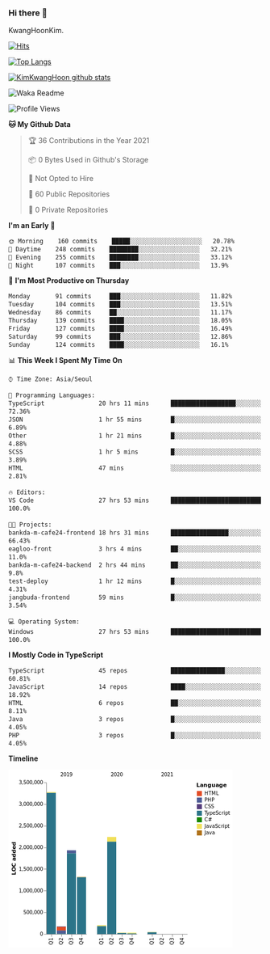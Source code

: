 ### Hi there 👋

KwangHoonKim.

[![Hits](https://hits.seeyoufarm.com/api/count/incr/badge.svg?url=https%3A%2F%2Fgithub.com%2Frhkdgns95)](https://hits.seeyoufarm.com)  

[![Top Langs](https://github-readme-stats.vercel.app/api/top-langs/?username=rhkdgns95&layout=compact)](https://github.com/anuraghazra/github-readme-stats)   

[![KimKwangHoon github stats](https://github-readme-stats.vercel.app/api?username=rhkdgns95&show_icons=true)](https://github.com/anuraghazra/github-readme-stats)  


<!--
**rhkdgns95/rhkdgns95** is a ✨ _special_ ✨ repository because its `README.md` (this file) appears on your GitHub profile.

Here are some ideas to get you started:

- 🔭 I’m currently working on ...
- 🌱 I’m currently learning ...
- 👯 I’m looking to collaborate on ...
- 🤔 I’m looking for help with ...
- 💬 Ask me about ...
- 📫 How to reach me: ...
- 😄 Pronouns: ...
- ⚡ Fun fact: ...
-->



![Waka Readme](https://github.com/rhkdgns95/rhkdgns95/workflows/Waka%20Readme/badge.svg)
<!--START_SECTION:waka-->
![Profile Views](http://img.shields.io/badge/Profile%20Views-0-blue)

**🐱 My Github Data** 

> 🏆 36 Contributions in the Year 2021
 > 
> 📦 0 Bytes Used in Github's Storage 
 > 
> 🚫 Not Opted to Hire
 > 
> 📜 60 Public Repositories 
 > 
> 🔑 0 Private Repositories  
 > 
**I'm an Early 🐤** 

```text
🌞 Morning    160 commits    █████░░░░░░░░░░░░░░░░░░░░   20.78% 
🌆 Daytime    248 commits    ████████░░░░░░░░░░░░░░░░░   32.21% 
🌃 Evening    255 commits    ████████░░░░░░░░░░░░░░░░░   33.12% 
🌙 Night      107 commits    ███░░░░░░░░░░░░░░░░░░░░░░   13.9%

```
📅 **I'm Most Productive on Thursday** 

```text
Monday       91 commits     ███░░░░░░░░░░░░░░░░░░░░░░   11.82% 
Tuesday      104 commits    ███░░░░░░░░░░░░░░░░░░░░░░   13.51% 
Wednesday    86 commits     ██░░░░░░░░░░░░░░░░░░░░░░░   11.17% 
Thursday     139 commits    ████░░░░░░░░░░░░░░░░░░░░░   18.05% 
Friday       127 commits    ████░░░░░░░░░░░░░░░░░░░░░   16.49% 
Saturday     99 commits     ███░░░░░░░░░░░░░░░░░░░░░░   12.86% 
Sunday       124 commits    ████░░░░░░░░░░░░░░░░░░░░░   16.1%

```


📊 **This Week I Spent My Time On** 

```text
⌚︎ Time Zone: Asia/Seoul

💬 Programming Languages: 
TypeScript               20 hrs 11 mins      ██████████████████░░░░░░░   72.36% 
JSON                     1 hr 55 mins        █░░░░░░░░░░░░░░░░░░░░░░░░   6.89% 
Other                    1 hr 21 mins        █░░░░░░░░░░░░░░░░░░░░░░░░   4.88% 
SCSS                     1 hr 5 mins         █░░░░░░░░░░░░░░░░░░░░░░░░   3.89% 
HTML                     47 mins             ░░░░░░░░░░░░░░░░░░░░░░░░░   2.81%

🔥 Editors: 
VS Code                  27 hrs 53 mins      █████████████████████████   100.0%

🐱‍💻 Projects: 
bankda-m-cafe24-frontend 18 hrs 31 mins      ████████████████░░░░░░░░░   66.43% 
eagloo-front             3 hrs 4 mins        ██░░░░░░░░░░░░░░░░░░░░░░░   11.0% 
bankda-m-cafe24-backend  2 hrs 44 mins       ██░░░░░░░░░░░░░░░░░░░░░░░   9.8% 
test-deploy              1 hr 12 mins        █░░░░░░░░░░░░░░░░░░░░░░░░   4.31% 
jangbuda-frontend        59 mins             █░░░░░░░░░░░░░░░░░░░░░░░░   3.54%

💻 Operating System: 
Windows                  27 hrs 53 mins      █████████████████████████   100.0%

```

**I Mostly Code in TypeScript** 

```text
TypeScript               45 repos            ███████████████░░░░░░░░░░   60.81% 
JavaScript               14 repos            ████░░░░░░░░░░░░░░░░░░░░░   18.92% 
HTML                     6 repos             ██░░░░░░░░░░░░░░░░░░░░░░░   8.11% 
Java                     3 repos             █░░░░░░░░░░░░░░░░░░░░░░░░   4.05% 
PHP                      3 repos             █░░░░░░░░░░░░░░░░░░░░░░░░   4.05%

```


**Timeline**

![Chart not found](https://raw.githubusercontent.com/rhkdgns95/rhkdgns95/master/charts/bar_graph.png) 


<!--END_SECTION:waka-->
